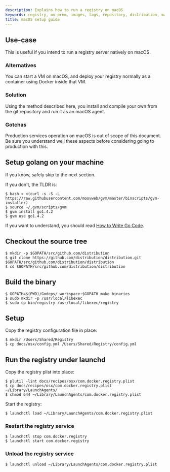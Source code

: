 ```yaml
---
description: Explains how to run a registry on macOS
keywords: registry, on-prem, images, tags, repository, distribution, macOS, recipe, advanced
title: macOS setup guide
---
```


## Use-case

This is useful if you intend to run a registry server natively on macOS.

### Alternatives

You can start a VM on macOS, and deploy your registry normally as a container using Docker inside that VM.

### Solution

Using the method described here, you install and compile your own from the git repository and run it as an macOS agent.

### Gotchas

Production services operation on macOS is out of scope of this document. Be sure you understand well these aspects before considering going to production with this.

## Setup golang on your machine

If you know, safely skip to the next section.

If you don't, the TLDR is:

```console
$ bash < <(curl -s -S -L https://raw.githubusercontent.com/moovweb/gvm/master/binscripts/gvm-installer)
$ source ~/.gvm/scripts/gvm
$ gvm install go1.4.2
$ gvm use go1.4.2
```

If you want to understand, you should read [How to Write Go Code](https://golang.org/doc/code.html).

## Checkout the source tree

```console
$ mkdir -p $GOPATH/src/github.com/distribution
$ git clone https://github.com/distribution/distribution.git $GOPATH/src/github.com/distribution/distribution
$ cd $GOPATH/src/github.com/distribution/distribution
```

## Build the binary

```console
$ GOPATH=$(PWD)/Godeps/_workspace:$GOPATH make binaries
$ sudo mkdir -p /usr/local/libexec
$ sudo cp bin/registry /usr/local/libexec/registry
```

## Setup

Copy the registry configuration file in place:

```console
$ mkdir /Users/Shared/Registry
$ cp docs/osx/config.yml /Users/Shared/Registry/config.yml
```

## Run the registry under launchd

Copy the registry plist into place:

```console
$ plutil -lint docs/recipes/osx/com.docker.registry.plist
$ cp docs/recipes/osx/com.docker.registry.plist ~/Library/LaunchAgents/
$ chmod 644 ~/Library/LaunchAgents/com.docker.registry.plist
```

Start the registry:

```console
$ launchctl load ~/Library/LaunchAgents/com.docker.registry.plist
```

### Restart the registry service

```console
$ launchctl stop com.docker.registry
$ launchctl start com.docker.registry
```

### Unload the registry service

```console
$ launchctl unload ~/Library/LaunchAgents/com.docker.registry.plist
```

